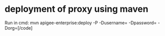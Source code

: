 # deployment of proxy using maven
Run in cmd: mvn apigee-enterprise:deploy -P<environmentName> -Dusername=<username> -Dpassword=<password> -Dorg=<organizationName>[/code]

